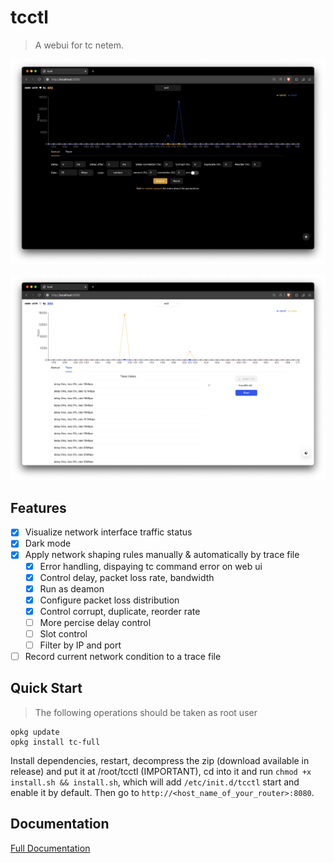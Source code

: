 # tcctl

> A webui for tc netem.

![tcctl](./README.assets/manual-mode.png)

![tcctl](./README.assets/trace-mode.png)

## Features

- [x] Visualize network interface traffic status
- [x] Dark mode
- [x] Apply network shaping rules manually & automatically by trace file
    - [x] Error handling, dispaying tc command error on web ui
    - [x] Control delay, packet loss rate, bandwidth
    - [x] Run as deamon
    - [x] Configure packet loss distribution
    - [x] Control corrupt, duplicate, reorder rate
    - [ ] More percise delay control
    - [ ] Slot control
    - [ ] Filter by IP and port
- [ ] Record current network condition to a trace file

## Quick Start

> The following operations should be taken as root user

```
opkg update
opkg install tc-full
```

Install dependencies, restart, decompress the zip (download available in release) and put it at /root/tcctl (IMPORTANT),
cd into it and run `chmod +x install.sh && install.sh`, which will add `/etc/init.d/tcctl` start and enable it by default.
Then go to `http://<host_name_of_your_router>:8080`.

## Documentation

[Full Documentation](https://www.3drx.top/blog/gadgets/tcctl)

